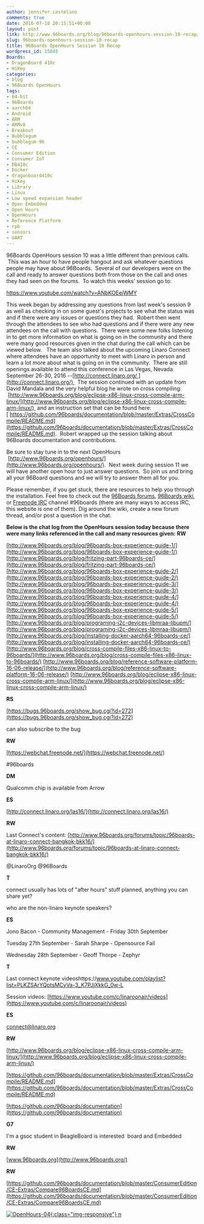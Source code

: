 ```yaml
---
author: jennifer.castelino
comments: true
date: 2016-07-18 20:15:51+00:00
layout: post
link: http://www.96boards.org/blog/96boards-openhours-session-10-recap/
slug: 96boards-openhours-session-10-recap
title: 96Boards OpenHours Session 10 Recap
wordpress_id: 15845
Boards:
- DragonBoard 410c
- HiKey
categories:
- blog
- 96Boards OpenHours
tags:
- 64-bit
- 96Boards
- aarch64
- Android
- ARM
- ARMv8
- Breakout
- Bubblegum
- bubblegum-96
- CE
- Consumer Edition
- Consumer IoT
- DB410c
- Docker
- dragonboard410c
- HiKey
- Library
- Linux
- Low speed expansion header
- Open Embedded
- Open Hours
- OpenHours
- Reference Platform
- rpb
- sensors
- UART
---
```


96Boards OpenHours session 10 was a little different than previous calls.  This was an hour to have people hangout and ask whatever questions people may have about 96Boards.  Several of our developers were on the call and ready to answer questions both from those on the call and ones they had seen on the forums.  To watch this weeks’ session go to:

https://www.youtube.com/watch?v=ANbKOEejWMY

This week began by addressing any questions from last week's session 9 as well as checking in on some guest's projects to see what the status was and if there were any issues or questions they had.  Robert then went through the attendees to see who had questions and if there were any new attendees on the call with questions.  There were some new folks listening in to get more information on what is going on in the community and there were many good resources given in the chat during the call which can be viewed below.   The team also talked about the upcoming Linaro Connect where attendees have an opportunity to meet with Linaro in person and learn a lot more about what is going on in the community.  There are still openings available to attend this conference in Las Vegas, Nevada September 26-30, 2016 --[http://connect.linaro.org/ ](http://connect.linaro.org/)   The session continued with an update from David Mandala and the very helpful blog he wrote on cross compiling:  [http://www.96boards.org/blog/eclipse-x86-linux-cross-compile-arm-linux/](http://www.96boards.org/blog/eclipse-x86-linux-cross-compile-arm-linux/)  and an instruction set that can be found here: [ https://github.com/96boards/documentation/blob/master/Extras/CrossCompile/README.md](https://github.com/96boards/documentation/blob/master/Extras/CrossCompile/README.md).  Robert wrapped up the session talking about 96Boards documentation and contributions.

Be sure to stay tune in to the next OpenHours  [http://www.96boards.org/openhours/](http://www.96boards.org/openhours/).  Next week during session 11 we will have another open hour to just answer questions.  So join us and bring all your 96Board questions and we will try to answer them all for you.

Please remember, if you get stuck, there are resources to help you through the installation. Feel free to check out the [96Boards forums](http://www.96boards.org/forums/), [96Boards wiki](https://github.com/96boards/documentation/wiki), or [Freenode IRC](http://webchat.freenode.net/?channels=%2396boards) channel #96boards (there are many ways to access IRC, this website is one of them). Dig around the wiki, create a new forum thread, and/or post a question in the chat.

**Below is the chat log from the OpenHours session today because there were many links referenced in the call and many resources given:**
**RW**

[http://www.96boards.org/blog/96boards-box-experience-guide-1/](http://www.96boards.org/blog/96boards-box-experience-guide-1/) [http://www.96boards.org/blog/fritzing-part-96boards-ce/](http://www.96boards.org/blog/fritzing-part-96boards-ce/) [http://www.96boards.org/blog/96boards-box-experience-guide-2/](http://www.96boards.org/blog/96boards-box-experience-guide-2/) [http://www.96boards.org/blog/96boards-box-experience-guide-3/](http://www.96boards.org/blog/96boards-box-experience-guide-3/) [http://www.96boards.org/blog/96boards-box-experience-guide-4/](http://www.96boards.org/blog/96boards-box-experience-guide-4/) [http://www.96boards.org/blog/96boards-box-experience-guide-5/](http://www.96boards.org/blog/96boards-box-experience-guide-5/) [http://www.96boards.org/blog/programing-i2c-devices-libmraa-libupm/](http://www.96boards.org/blog/programing-i2c-devices-libmraa-libupm/) [http://www.96boards.org/blog/installing-docker-aarch64-96boards-ce/](http://www.96boards.org/blog/installing-docker-aarch64-96boards-ce/) [http://www.96boards.org/blog/cross-compile-files-x86-linux-to-96boards/](http://www.96boards.org/blog/cross-compile-files-x86-linux-to-96boards/) [http://www.96boards.org/blog/reference-software-platform-16-06-release/](http://www.96boards.org/blog/reference-software-platform-16-06-release/) [http://www.96boards.org/blog/eclipse-x86-linux-cross-compile-arm-linux/](http://www.96boards.org/blog/eclipse-x86-linux-cross-compile-arm-linux/)

**RS**

[https://bugs.96boards.org/show_bug.cgi?id=272](https://bugs.96boards.org/show_bug.cgi?id=272)

can also subscribe to the bug

**RW**

[https://webchat.freenode.net/](https://webchat.freenode.net/)

#96boards

**DM**

Qualcomm chip is available from Arrow

**ES**

[http://connect.linaro.org/las16/](http://connect.linaro.org/las16/)

**RW**

Last Connect's content: [http://www.96boards.org/forums/topic/96boards-at-linaro-connect-bangkok-bkk16/](http://www.96boards.org/forums/topic/96boards-at-linaro-connect-bangkok-bkk16/)

@LinaroOrg @96Boards

**T**

connect usually has lots of "after hours" stuff planned, anything you can share yet?

who are the non-linaro keynote speakers?

**ES**

Jono Bacon - Community Management - Friday 30th September

Tuesday 27th September - Sarah Sharpe - Opensource Fail

Wednesday 28th September - Geoff Thorpe - Zephyr

**T**

Last connect keynote videoshttps://www.youtube.com/playlist?list=PLKZSArYQptsMCyVa-3_K7PJjXkkG_0w-L

Session videos: [https://www.youtube.com/c/linaroonair/videos](https://www.youtube.com/c/linaroonair/videos)

**ES**

[connect@linaro.org](mailto:connect@linaro.org)

**RW**

[http://www.96boards.org/blog/eclipse-x86-linux-cross-compile-arm-linux/](http://www.96boards.org/blog/eclipse-x86-linux-cross-compile-arm-linux/)

[https://github.com/96boards/documentation/blob/master/Extras/CrossCompile/README.md](https://github.com/96boards/documentation/blob/master/Extras/CrossCompile/README.md)

[https://github.com/96boards/documentation](https://github.com/96boards/documentation)

**G7**

I'm a gsoc student in BeagleBoard is interested  board and Embedded

**RW**

[www.96boards.org](http://www.96boards.org/)

**RW**

[https://github.com/96boards/documentation/blob/master/ConsumerEdition/CE-Extras/Compare96BoardsCE.md](https://github.com/96boards/documentation/blob/master/ConsumerEdition/CE-Extras/Compare96BoardsCE.md)

[![OpenHours-04](/assets/images/blog/2016/05/OpenHours-04.png){:class="img-responsive"} ](http://www.96boards.org/openhours/)[n](http://www.96boards.org/blog/installing-docker-aarch64-96boards-ce/)


